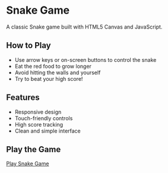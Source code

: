 # Snake Game

A classic Snake game built with HTML5 Canvas and JavaScript.

## How to Play
- Use arrow keys or on-screen buttons to control the snake
- Eat the red food to grow longer
- Avoid hitting the walls and yourself
- Try to beat your high score!

## Features
- Responsive design
- Touch-friendly controls
- High score tracking
- Clean and simple interface

## Play the Game
[Play Snake Game](https://AryanPilwalkar.github.io/Snake_game)
